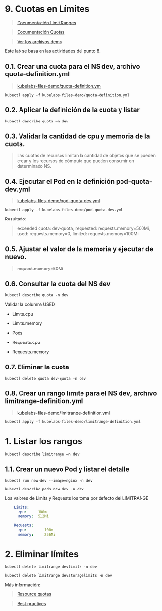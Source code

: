# 9. Cuotas en Límites <!-- omit in TOC -->

> [Documentación Limit Ranges](https://kubernetes.io/docs/concepts/policy/limit-range/)

> [Documentación Quotas](https://kubernetes.io/docs/concepts/policy/resource-quotas/)


> [Ver los archivos demo](./kubelabs-files-demo)

Este lab se basa en las actividades del punto 8.
## 0.1. Crear una cuota para el NS dev, archivo quota-definition.yml
> [kubelabs-files-demo/quota-definition.yml](./kubelabs-files-demo/quota-definition.yml)
```vim
kubectl apply -f kubelabs-files-demo/quota-definition.yml
```

## 0.2. Aplicar la definición de la cuota y listar
```vim
kubectl describe quota –n dev
```

## 0.3. Validar la cantidad de cpu y memoria de la cuota.

> Las cuotas de recursos limitan la cantidad de objetos que se pueden crear y los recursos de cómputo que pueden consumir en determinado NS.

## 0.4. Ejecutar el Pod en la definición pod-quota-dev.yml
> [kubelabs-files-demo/pod-quota-dev.yml](./kubelabs-files-demo/pod-quota-dev.yml)
```vim
kubectl apply -f kubelabs-files-demo/pod-quota-dev.yml
```
Resultado:

> exceeded quota: dev-quota, requested: requests.memory=500Mi, used: requests.memory=0, limited: requests.memory=100Mi

## 0.5. Ajustar el valor de la memoria y ejecutar de nuevo.
> request.memory=50Mi

## 0.6. Consultar la cuota del NS dev
```vim
kubectl describe quota -n dev
```

Validar la columna USED
- Limits.cpu

- Limits.memory

- Pods

- Requests.cpu

- Requests.memory

## 0.7. Eliminar la cuota
```vim
kubectl delete quota dev-quota -n dev
```

## 0.8. Crear un rango límite para el NS dev, archivo limitrange-definition.yml
> [kubelabs-files-demo/limitrange-definition.yml](./kubelabs-files-demo/limitrange-definition.yml)
```vim
kubectl apply -f kubelabs-files-demo/limitrange-definition.yml
```

# 1. Listar los rangos
```vim
kubectl describe limitrange –n dev
```

## 1.1. Crear un nuevo Pod y listar el detalle
```vim
kubectl run new-dev --image=nginx -n dev

kubectl describe pods new-dev -n dev
```
Los valores de Limits y Requests los toma por defecto del LIMITRANGE
```yaml
    Limits:
      cpu:     100m
      memory:  512Mi

    Requests:
      cpu:        100m
      memory:     256Mi
```

# 2. Eliminar límites
```vim
kubectl delete limitrange devlimits -n dev

kubectl delete limitrange devstoragelimits -n dev
```

Más información:

> [Resource quotas](https://kubernetes.io/docs/concepts/policy/resource-quotas/)

> [Best practices](https://cloud.google.com/blog/products/containers-kubernetes/kubernetes-best-practices-resource-requests-and-limits)

